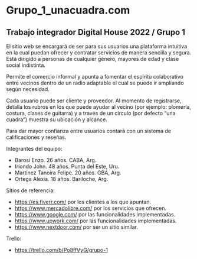 # Grupo_1_unacuadra.com
## Trabajo integrador Digital House 2022 / Grupo 1

El sitio web se encargará de ser para sus usuarios una plataforma intuitiva en la cual puedan ofrecer y contratar servicios de manera sencilla y segura. Está dirigido a personas de cualquier género, mayores de edad y clase social indistinta.

Permite el comercio informal y apunta a fomentar el espíritu colaborativo entre vecinos dentro de un radio adaptable el cual se puede ir ampliando según necesidad.

Cada usuario puede ser cliente y proveedor. Al momento de registrarse, detalla los rubros en los que puede ayudar al vecino (por ejemplo: plomería, costura, clases de guitarra) y a través de un circulo (por defecto “una cuadra”) muestra su ubicación y alcance. 

Para dar mayor confianza entre usuarios contará con un sistema de calificaciones y reseñas.

Integrantes del equipo:
- Barosi Enzo. 26 años. CABA, Arg.
- Iriondo John. 48 años. Punta del Este, Uru.
- Martinez Tanoira Felipe. 20 años. GBA, Arg.
- Ortega Alexia. 18 años. Bariloche, Arg.

Sitios de referencia:
- https://es.fiverr.com/ por los clientes a los que apuntan.
- https://www.mercadolibre.com/ por los servicios que ofrecen.
- https://www.google.com/ por las funcionalidades implementadas.
- https://www.upwork.com/ por las funcionalidades implementadas.
- https://www.nextdoor.com/ por ser un sitio similar.

Trello:
- https://trello.com/b/Po8ffVyG/grupo-1
